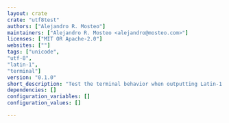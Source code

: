```yaml
---
layout: crate
crate: "utf8test"
authors: ["Alejandro R. Mosteo"]
maintainers: ["Alejandro R. Mosteo <alejandro@mosteo.com>"]
licenses: ["MIT OR Apache-2.0"]
websites: [""]
tags: ["unicode",
"utf-8",
"latin-1",
"terminal"]
version: "0.1.0"
short_description: "Test the terminal behavior when outputting Latin-1 and UTF-8 strings"
dependencies: []
configuration_variables: []
configuration_values: []

---
```



